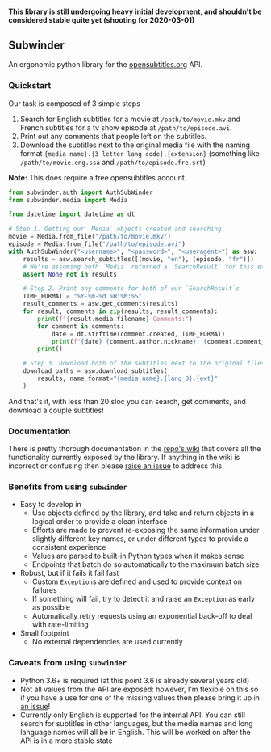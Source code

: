 #### This library is still undergoing heavy initial development, and shouldn't be considered stable quite yet (shooting for 2020-03-01)

## Subwinder

An ergonomic python library for the [opensubtitles.org](https://opensubtitles.org) API.

### Quickstart

Our task is composed of 3 simple steps

1. Search for English subtitles for a movie at `/path/to/movie.mkv` and French subtitles for a tv show episode at `/path/to/episode.avi`.
2. Print out any comments that people left on the subtitles.
3. Download the subtitles next to the original media file with the naming format `{media name}.{3 letter lang code}.{extension}` (something like `/path/to/movie.eng.ssa` and `/path/to/episode.fre.srt`)

**Note:** This does require a free opensubtitles account.

```python
from subwinder.auth import AuthSubWinder
from subwinder.media import Media

from datetime import datetime as dt

# Step 1. Getting our `Media` objects created and searching
movie = Media.from_file("/path/to/movie.mkv")
episode = Media.from_file("/path/to/episode.avi")
with AuthSubWinder("<username>", "<password>", "<useragent>") as asw:
    results = asw.search_subtitles([(movie, "en"), (episode, "fr")])
    # We're assuming both `Media` returned a `SearchResult` for this example
    assert None not in results

    # Step 2. Print any comments for both of our `SearchResult`s
    TIME_FORMAT = "%Y-%m-%d %H:%M:%S"
    result_comments = asw.get_comments(results)
    for result, comments in zip(results, result_comments):
        print(f"{result.media.filename} Comments:")
        for comment in comments:
            date = dt.strftime(comment.created, TIME_FORMAT)
            print(f"{date} {comment.author.nickname}: {comment.comment_str}")
        print()

    # Step 3. Download both of the subtitles next to the original files
    download_paths = asw.download_subtitles(
        results, name_format="{media_name}.{lang_3}.{ext}"
    )
```

And that's it, with less than 20 sloc you can search, get comments, and download a couple subtitles!

### Documentation

There is pretty thorough documentation in the [repo's wiki](https://github.com/LovecraftianHorror/subwinder/wiki) that covers all the functionality currently exposed by the library. If anything in the wiki is incorrect or confusing then please [raise an issue](https://github.com/LovecraftianHorror/subwinder/issues) to address this.

### Benefits from using `subwinder`

* Easy to develop in
    * Use objects defined by the library, and take and return objects in a logical order to provide a clean interface
    * Efforts are made to prevent re-exposing the same information under slightly different key names, or under different types to provide a consistent experience
    * Values are parsed to built-in Python types when it makes sense
    * Endpoints that batch do so automatically to the maximum batch size
* Robust, but if it fails it fail fast
    * Custom `Exception`s are defined and used to provide context on failures
    * If something will fail, try to detect it and raise an `Exception` as early as possible
    * Automatically retry requests using an exponential back-off to deal with rate-limiting
* Small footprint
    * No external dependencies are used currently

### Caveats from using `subwinder`

* Python 3.6+ is required (at this point 3.6 is already several years old)
* Not all values from the API are exposed: however, I'm flexible on this so if you have a use for one of the missing values then please bring it up in [an issue](https://github.com/LovecraftianHorror/subwinder/issues)!
* Currently only English is supported for the internal API. You can still search for subtitles in other languages, but the media names and long language names will all be in English. This will be worked on after the API is in a more stable state
